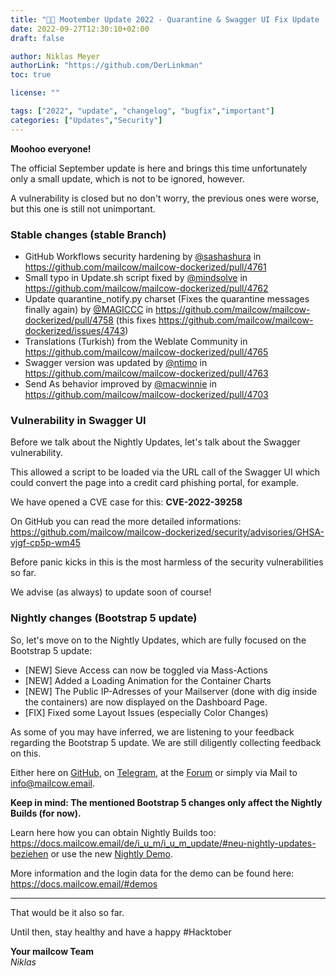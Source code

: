 ```yaml
---
title: "🍂🐄 Mootember Update 2022 - Quarantine & Swagger UI Fix Update | Changes"
date: 2022-09-27T12:30:10+02:00
draft: false

author: Niklas Meyer
authorLink: "https://github.com/DerLinkman"
toc: true

license: ""

tags: ["2022", "update", "changelog", "bugfix","important"]
categories: ["Updates","Security"]
---
```


**Moohoo everyone!**

The official September update is here and brings this time unfortunately only a small update, which is not to be ignored, however.

A vulnerability is closed but no don't worry, the previous ones were worse, but this one is still not unimportant.

<!--more-->

### Stable changes (stable Branch)

* GitHub Workflows security hardening by [@sashashura](https://github.com/sashashura) in https://github.com/mailcow/mailcow-dockerized/pull/4761
* Small typo in Update.sh script fixed by [@mindsolve](https://github.com/mindsolve) in https://github.com/mailcow/mailcow-dockerized/pull/4762
* Update quarantine_notify.py charset (Fixes the quarantine messages finally again) by [@MAGICCC](https://github.com/MAGICCC) in https://github.com/mailcow/mailcow-dockerized/pull/4758 (this fixes https://github.com/mailcow/mailcow-dockerized/issues/4743)
* Translations (Turkish) from the Weblate Community in https://github.com/mailcow/mailcow-dockerized/pull/4765
* Swagger version was updated by [@ntimo](https://github.com/ntimo) in https://github.com/mailcow/mailcow-dockerized/pull/4763
* Send As behavior improved by [@macwinnie](https://github.com/macwinnie) in https://github.com/mailcow/mailcow-dockerized/pull/4703

### Vulnerability in Swagger UI

Before we talk about the Nightly Updates, let's talk about the Swagger vulnerability.

This allowed a script to be loaded via the URL call of the Swagger UI which could convert the page into a credit card phishing portal, for example.

We have opened a CVE case for this: **CVE-2022-39258**

On GitHub you can read the more detailed informations: https://github.com/mailcow/mailcow-dockerized/security/advisories/GHSA-vjgf-cp5p-wm45

Before panic kicks in this is the most harmless of the security vulnerabilities so far.

We advise (as always) to update soon of course!

### Nightly changes (Bootstrap 5 update)

So, let's move on to the Nightly Updates, which are fully focused on the Bootstrap 5 update:

* [NEW] Sieve Access can now be toggled via Mass-Actions
* [NEW] Added a Loading Animation for the Container Charts
* [NEW] The Public IP-Adresses of your Mailserver (done with dig inside the containers) are now displayed on the Dashboard Page.
* [FIX] Fixed some Layout Issues (especially Color Changes)

As some of you may have inferred, we are listening to your feedback regarding the Bootstrap 5 update. We are still diligently collecting feedback on this.

Either here on [GitHub](https://github.com/mailcow/mailcow-dockerized/discussions/4734), on [Telegram](https://t.me/mailcow), at the [Forum](https://community.mailcow.email/d/1914-feedback-auf-bootstrap-5-ui-update-gesucht) or simply via Mail to info@mailcow.email.

**Keep in mind: The mentioned Bootstrap 5 changes only affect the Nightly Builds (for now).**

Learn here how you can obtain Nightly Builds too: https://docs.mailcow.email/de/i_u_m/i_u_m_update/#neu-nightly-updates-beziehen or use the new [Nightly Demo](https://nightly-demo.mailcow.email). 

More information and the login data for the demo can be found here: https://docs.mailcow.email/#demos

---

That would be it also so far.

Until then, stay healthy and have a happy #Hacktober

**Your mailcow Team** <br>
*Niklas*